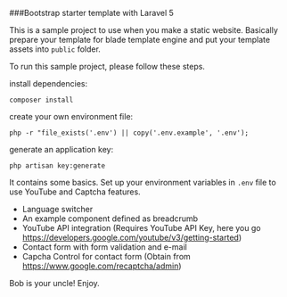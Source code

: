 ###Bootstrap starter template with Laravel 5

This is a sample project to use when you make a static website. Basically prepare your template for blade template 
engine and put your template assets into `public` folder.

To run this sample project, please follow these steps.

install dependencies:

    composer install
    
create your own environment file: 

    php -r "file_exists('.env') || copy('.env.example', '.env');
    
    
generate an application key:

    php artisan key:generate
    

It contains some basics. Set up your environment variables in `.env` file to use YouTube and Captcha features.

- Language switcher
- An example component defined as breadcrumb
- YouTube API integration (Requires YouTube API Key, here you go https://developers.google.com/youtube/v3/getting-started)
- Contact form with form validation and e-mail
- Capcha Control for contact form (Obtain from https://www.google.com/recaptcha/admin)

    
Bob is your uncle! Enjoy.